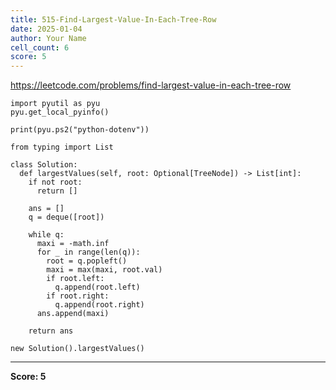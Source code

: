 ```yaml
---
title: 515-Find-Largest-Value-In-Each-Tree-Row
date: 2025-01-04
author: Your Name
cell_count: 6
score: 5
---
```


https://leetcode.com/problems/find-largest-value-in-each-tree-row


```
import pyutil as pyu
pyu.get_local_pyinfo()
```


```
print(pyu.ps2("python-dotenv"))
```


```
from typing import List
```


```
class Solution:
  def largestValues(self, root: Optional[TreeNode]) -> List[int]:
    if not root:
      return []

    ans = []
    q = deque([root])

    while q:
      maxi = -math.inf
      for _ in range(len(q)):
        root = q.popleft()
        maxi = max(maxi, root.val)
        if root.left:
          q.append(root.left)
        if root.right:
          q.append(root.right)
      ans.append(maxi)

    return ans
```


```
new Solution().largestValues()
```


---
**Score: 5**